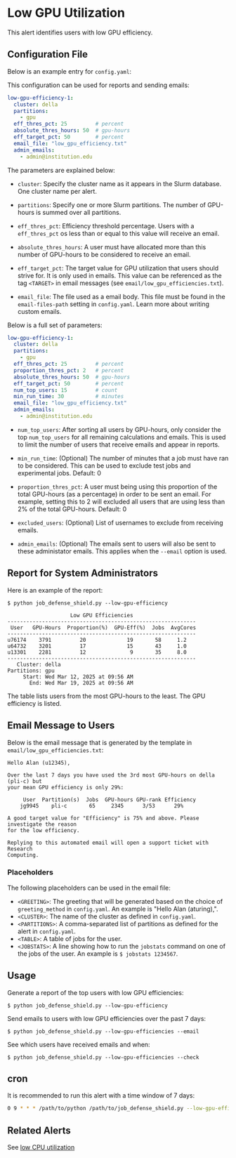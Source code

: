 # Low GPU Utilization

This alert identifies users with low GPU efficiency.

## Configuration File

Below is an example entry for `config.yaml`:

This configuration can be used for reports and sending emails:


```yaml
low-gpu-efficiency-1:
  cluster: della
  partitions:
    - gpu
  eff_thres_pct: 25         # percent
  absolute_thres_hours: 50  # gpu-hours
  eff_target_pct: 50        # percent
  email_file: "low_gpu_efficiency.txt"
  admin_emails:
    - admin@institution.edu
```

The parameters are explained below:

- `cluster`: Specify the cluster name as it appears in the Slurm database. One cluster name
per alert.

- `partitions`: Specify one or more Slurm partitions. The number of GPU-hours is summed over all partitions.

- `eff_thres_pct`: Efficiency threshold percentage. Users with a `eff_thres_pct` os less than or equal to this value will receive an email.

- `absolute_thres_hours`: A user must have allocated more than this number of GPU-hours to be considered to receive an email.

- `eff_target_pct`: The target value for GPU utilization that users should strive for. It is only used in emails. This value can be referenced as the tag `<TARGET>` in email messages (see `email/low_gpu_efficiencies.txt`).

- `email_file`: The file used as a email body. This file must be found in the `email-files-path` setting in `config.yaml`. Learn more about writing custom emails.

Below is a full set of parameters:

```yaml
low-gpu-efficiency-1:
  cluster: della
  partitions:
    - gpu
  eff_thres_pct: 25         # percent
  proportion_thres_pct: 2   # percent
  absolute_thres_hours: 50  # gpu-hours
  eff_target_pct: 50        # percent
  num_top_users: 15         # count
  min_run_time: 30          # minutes
  email_file: "low_gpu_efficiency.txt"
  admin_emails:
    - admin@institution.edu
```

- `num_top_users`: After sorting all users by GPU-hours, only consider the top `num_top_users` for all remaining calculations and emails. This is used to limit the number of users that receive emails and appear in reports.

- `min_run_time`: (Optional) The number of minutes that a job must have ran to be considered. This can be used to exclude test jobs and experimental jobs. Default: 0

- `proportion_thres_pct`: A user must being using this proportion of the total GPU-hours (as a percentage) in order to be sent an email. For example, setting this to 2 will excluded all users that are using less than 2% of the total GPU-hours. Default: 0

- `excluded_users`: (Optional) List of usernames to exclude from receiving emails.

- `admin_emails`: (Optional) The emails sent to users will also be sent to these administator emails. This applies
when the `--email` option is used.

## Report for System Administrators

Here is an example of the report:

```
$ python job_defense_shield.py --low-gpu-efficiency

                    Low GPU Efficiencies                                      
------------------------------------------------------------
 User   GPU-Hours  Proportion(%)  GPU-Eff(%)  Jobs  AvgCores
------------------------------------------------------------
u76174    3791         20             19       58     1.2  
u64732    3201         17             15       43     1.0 
u13301    2281         12              9       35     8.0
------------------------------------------------------------
   Cluster: della
Partitions: gpu
     Start: Wed Mar 12, 2025 at 09:56 AM
       End: Wed Mar 19, 2025 at 09:56 AM
```

The table lists users from the most GPU-hours to the least. The GPU efficiency is
listed.

## Email Message to Users

Below is the email message that is generated by the template in `email/low_gpu_efficiencies.txt`:

```
Hello Alan (u12345),

Over the last 7 days you have used the 3rd most GPU-hours on della (pli-c) but
your mean GPU efficiency is only 29%:

     User  Partition(s)  Jobs  GPU-hours GPU-rank Efficiency
    jg9945    pli-c       65     2345      3/53      29%    

A good target value for "Efficiency" is 75% and above. Please investigate the reason
for the low efficiency.

Replying to this automated email will open a support ticket with Research
Computing.
```

### Placeholders

The following placeholders can be used in the email file:

- `<GREETING>`: The greeting that will be generated based on the choice of `greeting_method` in `config.yaml`. An example is "Hello Alan (aturing),".
- `<CLUSTER>`: The name of the cluster as defined in `config.yaml`.
- `<PARTITIONS>`: A comma-separated list of partitions as defined for the alert in `config.yaml`.
- `<TABLE>`: A table of jobs for the user.
- `<JOBSTATS>`: A line showing how to run the `jobstats` command on one of the jobs of the user. An example is `$ jobstats 1234567`.

## Usage

Generate a report of the top users with low GPU efficiencies:

```
$ python job_defense_shield.py --low-gpu-efficiency
```

Send emails to users with low GPU efficiencies over the past 7 days:

```
$ python job_defense_shield.py --low-gpu-efficiencies --email
```

See which users have received emails and when:

```
$ python job_defense_shield.py --low-gpu-efficiencies --check
```

## cron

It is recommended to run this alert with a time window of 7 days:

```bash
0 9 * * * /path/to/python /path/to/job_defense_shield.py --low-gpu-efficiency --email > /path/to/log/low_gpu_efficiencies.log 2>&1
```

## Related Alerts

See [low CPU utilization](low_cpu_util.md)
